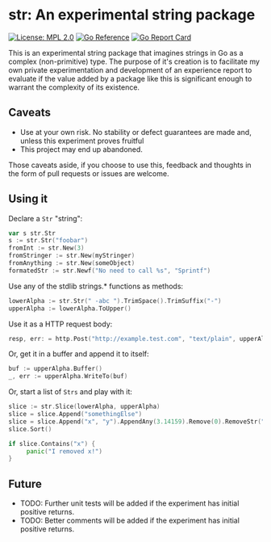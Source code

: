 # str: An experimental string package
[![License: MPL 2.0](https://img.shields.io/badge/License-MPL_2.0-brightgreen.svg)](https://opensource.org/licenses/MPL-2.0) [![Go Reference](https://pkg.go.dev/badge/github.com/tarndt/str.svg)](https://pkg.go.dev/github.com/tarndt/str) [![Go Report Card](https://goreportcard.com/badge/github.com/tarndt/str)](https://goreportcard.com/report/github.com/tarndt/str)

This is an experimental string package that imagines strings in Go as a complex (non-primitive) type. The purpose of it's creation is to facilitate my own private experimentation and development of an experience report to evaluate if the value added by a package like this is significant enough to warrant the complexity of its existence. 

## Caveats

* Use at your own risk. No stability or defect guarantees are made and, unless this experiment proves fruitful
* This project may end up abandoned.

Those caveats aside, if you choose to use this, feedback and thoughts in the form of pull requests or issues are welcome.

## Using it

Declare a `Str` "string":
```go 
var s str.Str
s := str.Str("foobar")
fromInt := str.New(3)
fromStringer := str.New(myStringer)
fromAnything := str.New(someObject)
formatedStr := str.Newf("No need to call %s", "Sprintf")
```

Use any of the stdlib strings.* functions as methods:
```go
lowerAlpha := str.Str(" -abc ").TrimSpace().TrimSuffix("-")
upperAlpha := lowerAlpha.ToUpper()
```

Use it as a HTTP request body:
```go
resp, err: = http.Post("http://example.test.com", "text/plain", upperAlpha.Reader())
```

Or, get it in a buffer and append it to itself:
```go
buf := upperAlpha.Buffer()
_, err := upperAlpha.WriteTo(buf)
```

Or, start a list of `Strs` and play with it:
```go
slice := str.Slice(lowerAlpha, upperAlpha)
slice = slice.Append("somethingElse")
slice = slice.Append("x", "y").AppendAny(3.14159).Remove(0).RemoveStr("x")
slice.Sort()

if slice.Contains("x") {
	 panic("I removed x!")
}
```


## Future

* TODO: Further unit tests will be added if the experiment has initial positive returns.
* TODO: Better comments will be added if the experiment has initial positive returns.

